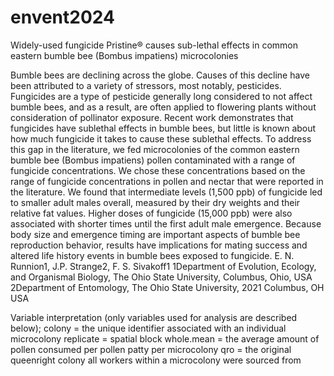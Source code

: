 # envent2024
Widely-used fungicide Pristine® causes sub-lethal effects in common eastern bumble bee (Bombus impatiens) microcolonies

Bumble bees are declining across the globe. Causes of this decline have been attributed to a variety of stressors, most notably, pesticides. Fungicides are a type of pesticide generally long considered to not affect bumble bees, and as a result, are often applied to flowering plants without consideration of pollinator exposure. Recent work demonstrates that fungicides have sublethal effects in bumble bees, but little is known about how much fungicide it takes to cause these sublethal effects. To address this gap in the literature, we fed microcolonies of the common eastern bumble bee (Bombus impatiens) pollen contaminated with a range of fungicide concentrations. We chose these concentrations based on the range of fungicide concentrations in pollen and nectar that were reported in the literature. We found that intermediate levels (1,500 ppb) of fungicide led to smaller adult males overall, measured by their dry weights and their relative fat values. Higher doses of fungicide (15,000 ppb) were also associated with shorter times until the first adult male emergence. Because body size and emergence timing are important aspects of bumble bee reproduction behavior, results have implications for mating success and altered life history events in bumble bees exposed to fungicide. E. N. Runnion1, J.P. Strange2, F. S. Sivakoff1 1Department of Evolution, Ecology, and Organismal Biology, The Ohio State University, Columbus, Ohio, USA 2Department of Entomology, The Ohio State University, 2021 Columbus, OH USA

Variable interpretation (only variables used for analysis are described below);
colony = the unique identifier associated with an individual microcolony
replicate = spatial block
whole.mean = the average amount of pollen consumed per pollen patty per microcolony 
qro = the original queenright colony all workers within a microcolony were sourced from 
